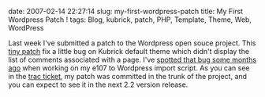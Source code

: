 date: 2007-02-14 22:27:14
slug: my-first-wordpress-patch
title: My First Wordpress Patch !
tags: Blog, kubrick, patch, PHP, Template, Theme, Web, WordPress

Last week I've submitted a patch to the Wordpress open souce project. This [tiny patch](http://trac.wordpress.org/attachment/ticket/3753/wp-default-theme-show-comments-on-pages.diff) fix a little bug on Kubrick default theme which didn't display the list of comments associated with a page. I've [spotted that bug some months ago](http://kevin.deldycke.com/2006/11/wordpress-to-e107-v05-static-pages-import-added/) when working on my e107 to Wordpress import script. As you can see in the [trac ticket](http://trac.wordpress.org/ticket/3753), my patch was committed in the trunk of the project, and you can expect to see it in the next 2.2 version release.
